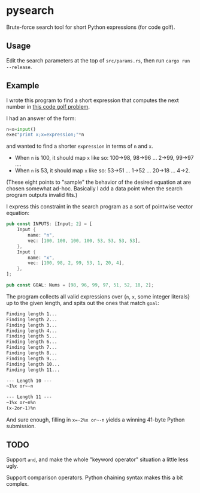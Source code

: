 # pysearch

Brute-force search tool for short Python expressions (for code golf).

## Usage

Edit the search parameters at the top of `src/params.rs`, then run `cargo run --release`.

## Example

I wrote this program to find a short expression that computes the next number in [this code golf problem](http://golf.shinh.org/p.rb?reversed+even+or+odd+first).

I had an answer of the form:

```py
n=x=input()
exec"print x;x=expression;"*n
```

and wanted to find a shorter `expression` in terms of `n` and `x`.

- When `n` is 100, it should map `x` like so: 100→98, 98→96 … 2→99, 99→97 ….
- When `n` is 53, it should map `x` like so: 53→51 … 1→52 … 20→18 … 4→2.

(These eight points to "sample" the behavior of the desired equation at are chosen somewhat ad-hoc. Basically I add a data point when the search program outputs invalid fits.)

I express this constraint in the search program as a sort of pointwise vector equation:

```rs
pub const INPUTS: [Input; 2] = [
    Input {
        name: "n",
        vec: [100, 100, 100, 100, 53, 53, 53, 53],
    },
    Input {
        name: "x",
        vec: [100, 98, 2, 99, 53, 1, 20, 4],
    },
];

pub const GOAL: Nums = [98, 96, 99, 97, 51, 52, 18, 2];
```

The program collects all valid expressions over {`n`, `x`, some integer literals} up to the given length, and spits out the ones that match `goal`:

```txt
Finding length 1...
Finding length 2...
Finding length 3...
Finding length 4...
Finding length 5...
Finding length 6...
Finding length 7...
Finding length 8...
Finding length 9...
Finding length 10...
Finding length 11...

--- Length 10 ---
~1%x or~-n

--- Length 11 ---
~1%x or~n%n
(x-2or-1)%n
```

And sure enough, filling in `x=-2%x or~-n` yields a winning 41-byte Python submission.

## TODO

Support `and`, and make the whole "keyword operator" situation a little less ugly.

Support comparison operators. Python chaining syntax makes this a bit complex.
